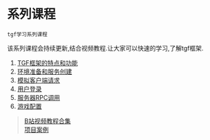 # 系列课程
    tgf学习系列课程

该系列课程会持续更新,结合视频教程.让大家可以快速的学习,了解tgf框架.

1. [TGF框架的特点和功能](course-1.md)
2. [环境准备和服务创建](course-2.md)
3. [模拟客户端请求](course-3.md)
4. [用户登录](course-4.md)
5. [服务器RPC调用](course-5.md)
6. [游戏配置](course-6.md)


> [B站视频教程合集](https://space.bilibili.com/64497732/channel/seriesdetail?sid=3815364)  
> [项目案例](https://github.com/thkhxm/tgf-tutorial)  
